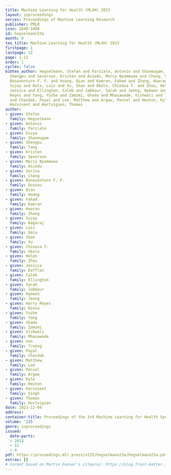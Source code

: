 ```yaml
---
title: Machine Learning for Health (ML4H) 2023
layout: inproceedings
series: Proceedings of Machine Learning Research
publisher: PMLR
issn: 2640-3498
id: hegselmann23a
month: 0
tex_title: Machine Learning for Health (ML4H) 2023
firstpage: 1
lastpage: 12
page: 1-12
order: 1
cycles: false
bibtex_author: Hegselmann, Stefan and Parziale, Antonio and Shanmugam, Divya and Tang,
  Shengpu and Severson, Kristen and Asiedu, Mercy Nyamewaa and Chang, Serina and Dossou,
  Bonaventure F. P. and Huang, Qian and Kamran, Fahad and Zhang, Haoran and Nagaraj,
  Sujay and Oala, Luis and Xu, Shan and Okolo, Chinasa T. and Zhou, Helen and Dafflon,
  Jessica and Ellington, Caleb and Jabbour, Sarah and Jeong, Hyewon and Nieva, Harry
  Reyes and Yang, Yuzhe and Zamzmi, Ghada and Mhasawade, Vishwali and Truong, Van
  and Chandak, Payal and Lee, Matthew and Argaw, Peniel and Heuton, Kyle and Singh,
  Harvineet and Hartvigsen, Thomas
author:
- given: Stefan
  family: Hegselmann
- given: Antonio
  family: Parziale
- given: Divya
  family: Shanmugam
- given: Shengpu
  family: Tang
- given: Kristen
  family: Severson
- given: Mercy Nyamewaa
  family: Asiedu
- given: Serina
  family: Chang
- given: Bonaventure F. P.
  family: Dossou
- given: Qian
  family: Huang
- given: Fahad
  family: Kamran
- given: Haoran
  family: Zhang
- given: Sujay
  family: Nagaraj
- given: Luis
  family: Oala
- given: Shan
  family: Xu
- given: Chinasa T.
  family: Okolo
- given: Helen
  family: Zhou
- given: Jessica
  family: Dafflon
- given: Caleb
  family: Ellington
- given: Sarah
  family: Jabbour
- given: Hyewon
  family: Jeong
- given: Harry Reyes
  family: Nieva
- given: Yuzhe
  family: Yang
- given: Ghada
  family: Zamzmi
- given: Vishwali
  family: Mhasawade
- given: Van
  family: Truong
- given: Payal
  family: Chandak
- given: Matthew
  family: Lee
- given: Peniel
  family: Argaw
- given: Kyle
  family: Heuton
- given: Harvineet
  family: Singh
- given: Thomas
  family: Hartvigsen
date: 2023-12-04
address: 
container-title: Proceedings of the 3rd Machine Learning for Health Symposium
volume: '225'
genre: inproceedings
issued:
  date-parts:
  - 2023
  - 12
  - 4
pdf: https://proceedings.mlr.press/v225/hegselmann23a/hegselmann23a.pdf
extras: []
# Format based on Martin Fenner's citeproc: https://blog.front-matter.io/posts/citeproc-yaml-for-bibliographies/
---
```

